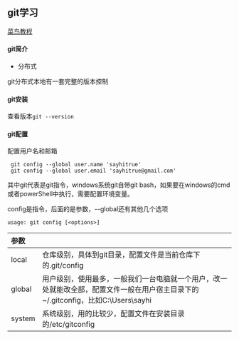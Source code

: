 ## git学习

[菜鸟教程][1]

#### git简介
- 分布式

git分布式本地有一套完整的版本控制


#### git安装

查看版本`git --version`

#### git配置

配置用户名和邮箱

     git config --global user.name 'sayhitrue'
     git config --global user.email 'sayhitrue@gmail.com'
其中git代表是git指令，windows系统git自带git bash，如果要在windows的cmd或者powerShell中执行，需要配置环境变量。

config是指令，后面的是参数，--global还有其他几个选项

    usage: git config [<options>]
|参数||
|:--|:--|
|local|仓库级别，具体到git目录，配置文件是当前仓库下的.git/config|
|global|用户级别，使用最多，一般我们一台电脑就一个用户，改一处就能改全部，配置文件一般在用户宿主目录下的~/.gitconfig，比如C:\Users\sayhi|
|system|系统级别，用的比较少，配置文件在安装目录的/etc/gitconfig|






[1]:https://www.runoob.com/git/git-tutorial.html

